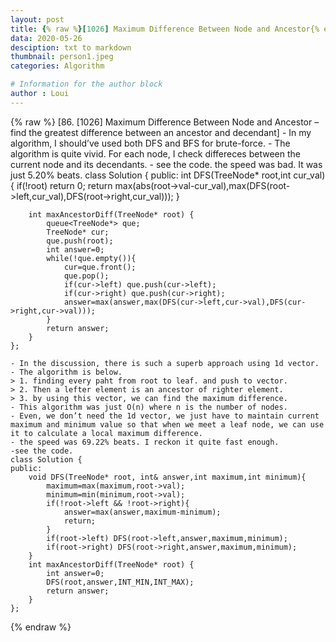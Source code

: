 ```yaml
---
layout: post
title: {% raw %}[1026] Maximum Difference Between Node and Ancestor{% endraw %}
data: 2020-05-26
desciption: txt to markdown
thumbnail: person1.jpeg
categories: Algorithm

# Information for the author block
author : Loui
---
```


{% raw %}
	﻿[86. [1026] Maximum Difference Between Node and Ancestor – find the greatest difference between an ancestor and decendant]
	- In my algorithm, I should’ve used both DFS and BFS for brute-force.
	- The algorithm is quite vivid. For each node, I check differeces between the current node and its decendants.
	- see the code. the speed was bad. It was just 5.20% beats.
	class Solution {
	public:
	    int DFS(TreeNode* root,int cur_val){
	        if(!root) return 0;
	        return max(abs(root->val-cur_val),max(DFS(root->left,cur_val),DFS(root->right,cur_val)));
	    }
	    
	    int maxAncestorDiff(TreeNode* root) {
	        queue<TreeNode*> que;
	        TreeNode* cur;
	        que.push(root);
	        int answer=0;
	        while(!que.empty()){
	            cur=que.front();
	            que.pop();
	            if(cur->left) que.push(cur->left);
	            if(cur->right) que.push(cur->right);
	            answer=max(answer,max(DFS(cur->left,cur->val),DFS(cur->right,cur->val)));
	        }
	        return answer;
	    }
	};
	
	- In the discussion, there is such a superb approach using 1d vector.
	- The algorithm is below.
	> 1. finding every paht from root to leaf. and push to vector.
	> 2. Then a lefter element is an ancestor of righter element.
	> 3. by using this vector, we can find the maximum difference.
	- This algorithm was just O(n) where n is the number of nodes.
	- Even, we don’t need the 1d vector, we just have to maintain current maximum and minimum value so that when we meet a leaf node, we can use it to calculate a local maximum difference.
	- the speed was 69.22% beats. I reckon it quite fast enough.
	-see the code.
	class Solution {
	public:
	    void DFS(TreeNode* root, int& answer,int maximum,int minimum){
	        maximum=max(maximum,root->val);
	        minimum=min(minimum,root->val);
	        if(!root->left && !root->right){
	            answer=max(answer,maximum-minimum);
	            return;
	        }
	        if(root->left) DFS(root->left,answer,maximum,minimum);
	        if(root->right) DFS(root->right,answer,maximum,minimum);
	    }
	    int maxAncestorDiff(TreeNode* root) {
	        int answer=0;
	        DFS(root,answer,INT_MIN,INT_MAX);
	        return answer;
	    }
	};
	
{% endraw %}
